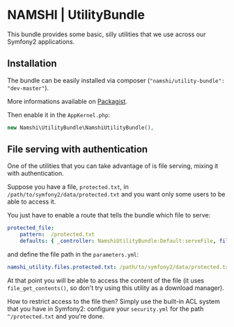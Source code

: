 # NAMSHI | UtilityBundle

This bundle provides some basic, silly utilities
that we use across our Symfony2 applications.

## Installation

The bundle can be easily installed via
composer (`"namshi/utility-bundle": "dev-master"`).

More informations available on
[Packagist](https://packagist.org/packages/namshi/utility-bundle).

Then enable it in the `AppKernel.php`:

``` php
new Namshi\UtilityBundle\NamshiUtilityBundle(),
```

## File serving with authentication

One of the utilities that you can take
advantage of is file serving, mixing it
with authentication.

Suppose you have a file, `protected.txt`,
in `/path/to/symfony2/data/protected.txt`
and you want only some users to be able
to access it.

You just have to enable a route that tells
the bundle which file to serve:

``` yml
protected_file:
    pattern:  /protected.txt
    defaults: { _controller: NamshiUtilityBundle:Default:serveFile, file: protected.txt }
```

and define the file path in the `parameters.yml`:

``` yml
namshi_utility.files.protected.txt: /path/to/symfony2/data/protected.txt
```

At that point you will be able to access the
content of the file (it uses `file_get_contents()`, so
don't try using this utility as a download manager).

How to restrict access to the file then? Simply use
the built-in ACL system that you have in Symfony2:
configure your `security.yml` for the path `^/protected.txt`
and you're done.